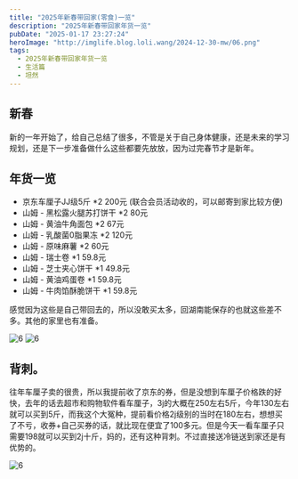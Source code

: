 ```yaml
---
title: "2025年新春带回家(零食)一览"
description: "2025年新春带回家年货一览"
pubDate: "2025-01-17 23:27:24"
heroImage: "http://imglife.blog.loli.wang/2024-12-30-mw/06.png"
tags:
  - 2025年新春带回家年货一览
  - 生活篇 
  - 坦然
---
```




## 新春 

 新的一年开始了，给自己总结了很多，不管是关于自己身体健康，还是未来的学习规划，还是下一步准备做什么这些都要先放放，因为过完春节才是新年。

## 年货一览
  
  - 京东车厘子JJ级5斤  *2  200元  (联合会员活动收的，可以邮寄到家比较方便)
  - 山姆 - 黑松露火腿苏打饼干 *2  80元 
  - 山姆 - 黄油牛角面包 *2  67元 
  - 山姆 - 乳酸菌0脂果冻 *2  120元 
  - 山姆 - 原味麻薯 *2  60元
  - 山姆 - 瑞士卷 *1  59.8元
  - 山姆 - 芝士夹心饼干 *1  49.8元
  - 山姆 - 黄油鸡蛋卷 *1  59.8元
  - 山姆 - 牛肉馅酥脆饼干 *1  59.8元

  感觉因为这些是自己带回去的，所以没敢买太多，回湖南能保存的也就这些差不多。其他的家里也有准备。


 ![6](http://imglife.blog.loli.wang/2025-01-17-nh/01.jpg)
 ![6](http://imglife.blog.loli.wang/2025-01-17-nh/02.jpg)

##  背刺。

往年车厘子卖的很贵，所以我提前收了京东的券，但是没想到车厘子价格跌的好快，去年的话去超市和购物软件看车厘子，3j的大概在250左右5斤，今年130左右就可以买到5斤，而我这个大冤种，提前看价格2j级别的当时在180左右，想想买了不亏，收券+自己买券的话，就比现在便宜了100多元。但是今天一看车厘子只需要198就可以买到2j十斤，妈的，还有这种背刺。不过直接送冷链送到家还是有优势的。

 ![6](http://imglife.blog.loli.wang/2025-01-17-nh/03.jpg)





